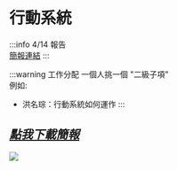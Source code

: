 # 行動系統

:::info 
4/14 報告  
[簡報連結](https://liveyuntechedu-my.sharepoint.com/:p:/g/personal/b11123021_live_yuntech_edu_tw/EWdZ5XfyYm5IqncFxReMgRgB85n1Qa31OQPrWsab4fSr_g?e=3uCMtZ)
:::

:::warning 工作分配
一個人挑一個 "二級子項"  
例如:  
- 洪名琮：行動系統如何運作
:::

## [_**點我下載簡報**_](ppt.pptx)

![](https://mermaid.ink/svg/pako:eNp1VNtOGlEU_ZXJeWoTjSlqH3ho0kLpS5s2bZM-zBgzkaGSgDR0SNOoCVgFEVFjgSrirVoVEYlowXLzYzrn9hfdc9MMbedlTvZee5-11j7nTKOJiF9BbhQIRT5NTMpRVXj-WpoS4Hv78pXI9pdxJk8v2_TnxZhwGxcGBx8Jj0WaK_JWh2zUnDAjOf7AUUyL8_i8SHtluwsAbCBA8WqN5Eokfjz2d9Yl8vgBjxf17F0QiiQ0MjT67Hc88S4YCMKPfcuypa6E_tFjWGSpU54ok1Ta0WZYp7m-xreS7DJFCps8XgfWJPcLFmNOuU_69fBUlh0l7jjbQE8_EDaluRNam8elrLm1B7YljUVWb9NKzSr3WBkX6ML5JFQMaZ0E-VEFCGiybPNYojwgyeyLV5e0XgZX1-w-4y4b4eTldfDCR3NaN88TGa1bMkl5gRRt1Fmzhndb9HCF7DTIccbq6rUgLqsJ66TxQtNmZWfB5vYur-T6ikZEepLBrdW-8Khomk6WC2RlA3SYk-hDPRS1Vgt_3e9z-alu0_Uc3rvS2l2-n70duw3w2UwPtmn3nKTj-Lqh9ZL64IoXJDmH15dpp8XbO4b6GTiBbDENTtJChXxZ0K4zOjKxx5rbrHeEF85mBJ9x5kzO-Bz0G97fbLNqUxgU-EadVL_jwwK5Kt-S8ZlUxl33jEKoImdLfHONrBzjxQZUgTYJ3Rec6GFAm1PSejdwL3RrDC0YnPq_EGjktICUTgGIL_KktKVn0AAKK9GwHPTDhZ_WIxJSJ5WwIiE3LP1KQI6FVAlJU7MAlWNq5M3nqQnkVqMxZQDFPvhlVfEG5fdROYzcATn0EaKKP6hGoi_MR8R4S2b_ACsKAcI)
